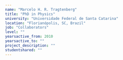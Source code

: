 ```yaml
---
name: "Marcelo H. R. Tragtenberg"
title: "PhD in Physics"
university: "Universidade Federal de Santa Catarina"
location: "Florianópolis, SC, Brazil"
job: "Collaborators"
level: ""
yearsactive_from: 2010
yearsactive_to: ""
project_description: ""
studentshared: ""
---
```

